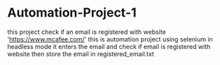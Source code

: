 # Automation-Project-1
this project check if an email is registered with website 'https://www.mcafee.com/' 
this is automation project using selenium in headless mode 
it enters the email and check if email is registered with website 
then store the email in registered_email.txt
